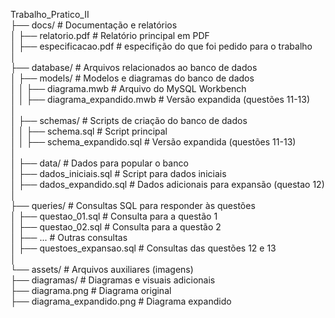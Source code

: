 Trabalho_Pratico_II  
├── docs/                       # Documentação e relatórios  
│   ├── relatorio.pdf           # Relatório principal em PDF  
│   ├── especificacao.pdf       # especifição do que foi pedido para o trabalho  
│  
├── database/                   # Arquivos relacionados ao banco de dados  
│   ├── models/                 # Modelos e diagramas do banco de dados  
│   │   ├── diagrama.mwb        # Arquivo do MySQL Workbench  
│   │   ├── diagrama_expandido.mwb # Versão expandida (questões 11-13)  
│  
│   ├── schemas/                # Scripts de criação do banco de dados  
│   │   ├── schema.sql          # Script principal  
│   │   ├── schema_expandido.sql # Versão expandida (questões 11-13)  
│  
│   ├── data/                   # Dados para popular o banco  
│       ├── dados_iniciais.sql  # Script para dados iniciais  
│       ├── dados_expandido.sql # Dados adicionais para expansão (questao 12)  
│  
├── queries/                    # Consultas SQL para responder às questões  
│   ├── questao_01.sql          # Consulta para a questão 1  
│   ├── questao_02.sql          # Consulta para a questão 2  
│   ├── ...                     # Outras consultas  
│   ├── questoes_expansao.sql   # Consultas das questões 12 e 13  
│  
└── assets/                     # Arquivos auxiliares (imagens)  
    ├── diagramas/              # Diagramas e visuais adicionais  
        ├── diagrama.png        # Diagrama original  
        ├── diagrama_expandido.png     # Diagrama expandido  
